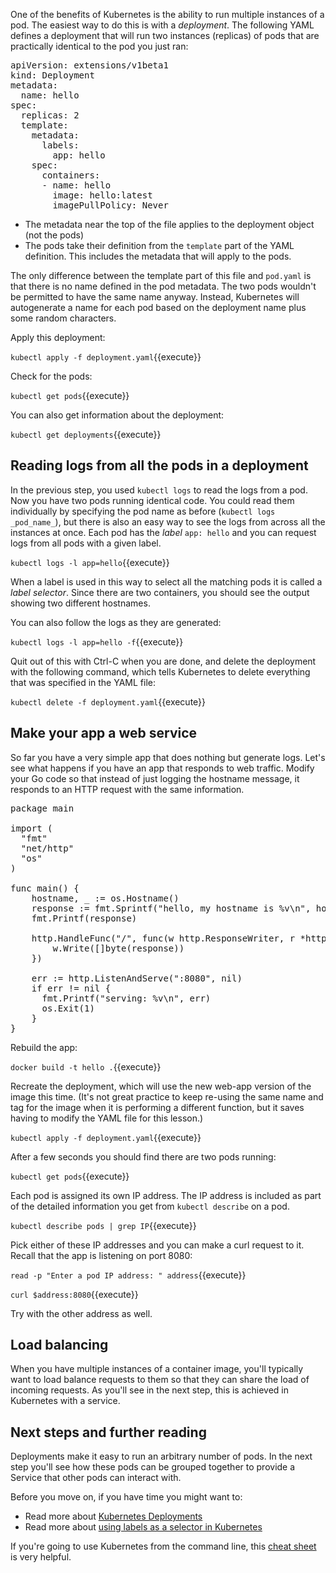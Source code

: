 
One of the benefits of Kubernetes is the ability to run multiple instances of a pod. The easiest way to do this is with a _deployment_. The following YAML defines a deployment that will run two instances (replicas) of pods that are practically identical to the pod you just ran:

<pre class="file" data-filename="deployment.yaml" data-target="replace">
apiVersion: extensions/v1beta1
kind: Deployment
metadata:
  name: hello
spec:
  replicas: 2
  template:
    metadata:
      labels:
        app: hello
    spec:
      containers:
      - name: hello
        image: hello:latest
        imagePullPolicy: Never
</pre>

* The metadata near the top of the file applies to the deployment object (not the pods)
* The pods take their definition from the `template` part of the YAML definition. This includes the metadata that will apply to the pods.

The only difference between the template part of this file and `pod.yaml` is that there is no name defined in the pod metadata. The two pods wouldn't be permitted to have the same name anyway. Instead, Kubernetes will autogenerate a name for each pod based on the deployment name plus some random characters.

Apply this deployment:

`kubectl apply -f deployment.yaml`{{execute}}

Check for the pods:

`kubectl get pods`{{execute}}

You can also get information about the deployment:

`kubectl get deployments`{{execute}}

## Reading logs from all the pods in a deployment

In the previous step, you used `kubectl logs` to read the logs from a pod. Now you have two pods running identical code. You could read them individually by specifying the pod name as before (`kubectl logs _pod_name_`), but there is also an easy way to see the logs from across all the instances at once. Each pod has the _label_ `app: hello` and you can request logs from all pods with a given label.

`kubectl logs -l app=hello`{{execute}}

When a label is used in this way to select all the matching pods it is called a _label selector_. Since there are two containers, you should see the output showing two different hostnames.

You can also follow the logs as they are generated:

`kubectl logs -l app=hello -f`{{execute}}

Quit out of this with Ctrl-C when you are done, and delete the deployment with the following command, which tells Kubernetes to delete everything that was specified in the YAML file:

`kubectl delete -f deployment.yaml`{{execute}}

## Make your app a web service

So far you have a very simple app that does nothing but generate logs. Let's see what happens if you have an app that responds to web traffic. Modify your Go code so that instead of just logging the hostname message, it responds to an HTTP request with the same information.

<pre class="file" data-filename="hello.go" data-target="replace">
package main

import (
  "fmt"
  "net/http"
  "os"
)

func main() {
    hostname, _ := os.Hostname()
    response := fmt.Sprintf("hello, my hostname is %v\n", hostname)
    fmt.Printf(response)

	http.HandleFunc("/", func(w http.ResponseWriter, r *http.Request) {
		w.Write([]byte(response))
	})

	err := http.ListenAndServe(":8080", nil)
	if err != nil {
	  fmt.Printf("serving: %v\n", err)
	  os.Exit(1)
	}    
}
</pre>

Rebuild the app:

`docker build -t hello .`{{execute}}

Recreate the deployment, which will use the new web-app version of the image this time. (It's not great practice to keep re-using the same name and tag for the image when it is performing a different function, but it saves having to modify the YAML file for this lesson.)

`kubectl apply -f deployment.yaml`{{execute}}

After a few seconds you should find there are two pods running:

`kubectl get pods`{{execute}}

Each pod is assigned its own IP address. The IP address is included as part of the detailed information you get from `kubectl describe` on a pod.

`kubectl describe pods | grep IP`{{execute}}

Pick either of these IP addresses and you can make a curl request to it. Recall that the app is listening on port 8080:

`read -p "Enter a pod IP address: " address`{{execute}}

`curl $address:8080`{{execute}}

Try with the other address as well.

## Load balancing

When you have multiple instances of a container image, you'll typically want to load balance requests to them so that they can share the load of incoming requests. As you'll see in the next step, this is achieved in Kubernetes with a service.

## Next steps and further reading

Deployments make it easy to run an arbitrary number of pods. In the next step you'll see how these pods can be grouped together to provide a Service that other pods can interact with.

Before you move on, if you have time you might want to:

* Read more about [Kubernetes Deployments](https://cloud.google.com/kubernetes-engine/docs/concepts/deployment)
* Read more about [using labels as a selector in Kubernetes](https://kubernetes.io/docs/concepts/overview/working-with-objects/labels/#label-selectors)

If you're going to use Kubernetes from the command line, this [cheat sheet](https://kubernetes.io/docs/reference/kubectl/cheatsheet/) is very helpful.